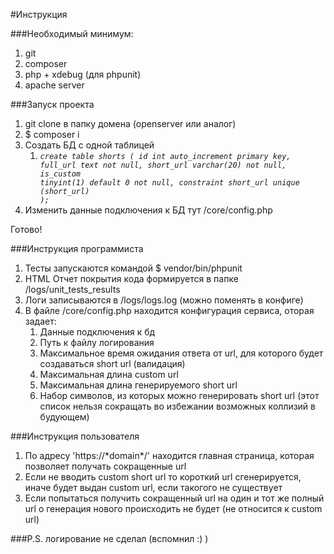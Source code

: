 #Инструкция

###Необходимый минимум:
1. git
2. composer
3. php + xdebug (для phpunit)
4. apache server

###Запуск проекта
1. git clone в папку домена (openserver или аналог)
2. $ composer i
3. Создать БД с одной таблицей
   1. <code>*create table shorts
      (
      id        int auto_increment primary key,
      full_url  text                 not null,
      short_url varchar(20)          not null,
      is_custom tinyint(1) default 0 not null,
      constraint short_url
      unique (short_url)
      );*</code>
4. Изменить данные подключения к БД тут /core/config.php
   
Готово!

###Инструкция программиста
1. Тесты запускаются командой $ vendor/bin/phpunit
2. HTML Отчет покрытия кода формируется в папке /logs/unit_tests_results
3. Логи записываются в /logs/logs.log (можно поменять в конфиге)
4. В файле /core/config.php находится конфигурация сервиса, оторая задает:
   1. Данные подключения к бд
   2. Путь к файлу логирования
   3. Максимальное время ожидания ответа от url, для которого будет создаваться short url (валидация)
   4. Максимальная длина custom url
   5. Максимальная длина генерируемого short url
   6. Набор символов, из которых можно генерировать short url (этот список нельзя сокращать во избежании возможных коллизий в будующем)

###Инструкция пользователя
1. По адресу 'https://\*domain\*/' находится главная страница, которая позволяет получать сокращенные url
2. Если не вводить custom short url то короткий url сгенерируется, иначе будет выдан custom url, если такогого не существует
3. Если попытаться получить сокращенный url на один и тот же полный url о генерация нового происходить не будет (не относится к custom url)

###P.S. 
логирование не сделал (вспомнил :) )
